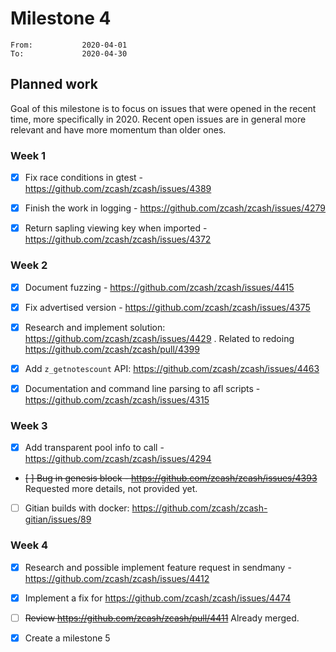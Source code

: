 # Milestone 4

```
From:           2020-04-01
To:             2020-04-30
```

## Planned work

Goal of this milestone is to focus on issues that were opened in the recent time, more specifically in 2020. Recent open issues are in general more relevant and have more momentum than older ones. 

### Week 1

- [x] Fix race conditions in gtest - https://github.com/zcash/zcash/issues/4389

- [x] Finish the work in logging - https://github.com/zcash/zcash/issues/4279

- [x] Return sapling viewing key when imported - https://github.com/zcash/zcash/issues/4372

### Week 2

- [x] Document fuzzing - https://github.com/zcash/zcash/issues/4415

- [x] Fix advertised version - https://github.com/zcash/zcash/issues/4375

- [x] Research and implement solution: https://github.com/zcash/zcash/issues/4429 . Related to redoing https://github.com/zcash/zcash/pull/4399

- [x] Add `z_getnotescount` API: https://github.com/zcash/zcash/issues/4463

- [x] Documentation and command line parsing to afl scripts - https://github.com/zcash/zcash/issues/4315

### Week 3

- [x] Add transparent pool info to call - https://github.com/zcash/zcash/issues/4294

- <strike>[ ] Bug in genesis block - https://github.com/zcash/zcash/issues/4393</strike> Requested more details, not provided yet.

- [ ] Gitian builds with docker: https://github.com/zcash/zcash-gitian/issues/89

### Week 4

- [x] Research and possible implement feature request in sendmany - https://github.com/zcash/zcash/issues/4412

- [x] Implement a fix for https://github.com/zcash/zcash/issues/4474

- [ ] <strike>Review https://github.com/zcash/zcash/pull/4411</strike> Already merged.

- [x] Create a milestone 5
